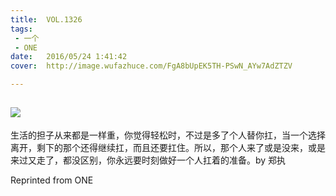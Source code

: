 ```yaml
---
title:	VOL.1326
tags:
 - 一个
 - ONE
date:	2016/05/24 1:41:42
cover:	http://image.wufazhuce.com/FgA8bUpEK5TH-PSwN_AYw7AdZTZV

---
```

![](http://image.wufazhuce.com/FgA8bUpEK5TH-PSwN_AYw7AdZTZV)
---

生活的担子从来都是一样重，你觉得轻松时，不过是多了个人替你扛，当一个选择离开，剩下的那个还得继续扛，而且还要扛住。所以，那个人来了或是没来，或是来过又走了，都没区别，你永远要时刻做好一个人扛着的准备。by 郑执
 
Reprinted from ONE
